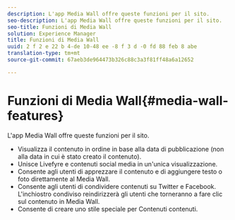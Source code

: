 ```yaml
---
description: L'app Media Wall offre queste funzioni per il sito.
seo-description: L'app Media Wall offre queste funzioni per il sito.
seo-title: Funzioni di Media Wall
solution: Experience Manager
title: Funzioni di Media Wall
uuid: 2 f 2 e 22 b 4-de 10-48 ee -8 f 3 d -0 fd 88 feb 8 abe
translation-type: tm+mt
source-git-commit: 67aeb3de964473b326c88c3a3f81ff48a6a12652

---
```



# Funzioni di Media Wall{#media-wall-features}

L'app Media Wall offre queste funzioni per il sito.



* Visualizza il contenuto in ordine in base alla data di pubblicazione (non alla data in cui è stato creato il contenuto).
* Unisce Livefyre e contenuti social media in un'unica visualizzazione.
* Consente agli utenti di apprezzare il contenuto e di aggiungere testo o foto direttamente al Media Wall.
* Consente agli utenti di condividere contenuti su Twitter e Facebook. L'inchiostro condiviso reindirizzerà gli utenti che torneranno a fare clic sul contenuto in Media Wall.
* Consente di creare uno stile speciale per Contenuti contenuti.

